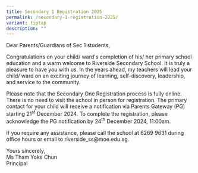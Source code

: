 ```yaml
---
title: Secondary 1 Registration 2025
permalink: /secondary-1-registration-2025/
variant: tiptap
description: ""
---
```

<p>Dear Parents/Guardians of Sec 1 students,</p>
<p>Congratulations on your child/ ward's completion of his/ her primary school
education and a warm welcome to Riverside Secondary School. It is truly
a pleasure to have you with us. In the years ahead, my teachers will lead
your child/ ward on an exciting journey of learning, self-discovery, leadership,
and service to the community.</p>
<p>Please note that the Secondary One Registration process is fully online.
There is no need to visit the school in person for registration. The primary
contact for your child will receive a notification via Parents Gateway
(PG) starting 21<sup>st</sup> December 2024. To complete the registration,
please acknowledge the PG notification by 24<sup>th</sup> December 2024,
11:00am.</p>
<p>If you require any assistance, please call the school at 6269 9631 during
office hours or email to <a rel="noopener noreferrer nofollow" target="_blank">riverside_ss@moe.edu.sg</a>.</p>
<p>Yours sincerely,
<br>Ms Tham Yoke Chun
<br>Principal</p>